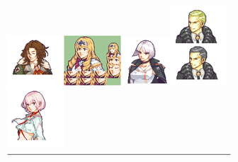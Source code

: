 ![ Blaze Dingo {SeaLion}.png](https://raw.githubusercontent.com/Klokinator/FE-Repo/main/Portrait%20Repository/Non-FE%20Properties/Epic%20Seven/%20Blaze%20Dingo%20%7BSeaLion%7D.png " Blaze Dingo {SeaLion}.png")![ Faithless Lidica {BuskHusker}.png](https://raw.githubusercontent.com/Klokinator/FE-Repo/main/Portrait%20Repository/Non-FE%20Properties/Epic%20Seven/%20Faithless%20Lidica%20%7BBuskHusker%7D.png " Faithless Lidica {BuskHusker}.png")![ Lilias {SeaLion}.png](https://raw.githubusercontent.com/Klokinator/FE-Repo/main/Portrait%20Repository/Non-FE%20Properties/Epic%20Seven/%20Lilias%20%7BSeaLion%7D.png " Lilias {SeaLion}.png")![ Rando {SeaLion}.png](https://raw.githubusercontent.com/Klokinator/FE-Repo/main/Portrait%20Repository/Non-FE%20Properties/Epic%20Seven/%20Rando%20%7BSeaLion%7D.png " Rando {SeaLion}.png")![ Tenebria {SeaLion}.png](https://raw.githubusercontent.com/Klokinator/FE-Repo/main/Portrait%20Repository/Non-FE%20Properties/Epic%20Seven/%20Tenebria%20%7BSeaLion%7D.png " Tenebria {SeaLion}.png")



----

